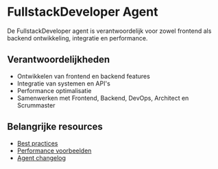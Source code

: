 # FullstackDeveloper Agent

De FullstackDeveloper agent is verantwoordelijk voor zowel frontend als backend ontwikkeling, integratie en performance.

## Verantwoordelijkheden
- Ontwikkelen van frontend en backend features
- Integratie van systemen en API's
- Performance optimalisatie
- Samenwerken met Frontend, Backend, DevOps, Architect en Scrummaster

## Belangrijke resources
- [Best practices](../../resources/templates/fullstackdeveloper/best-practices.md)
- [Performance voorbeelden](../../resources/data/fullstackdeveloper/performance-examples.md)
- [Agent changelog](changelog.md)
